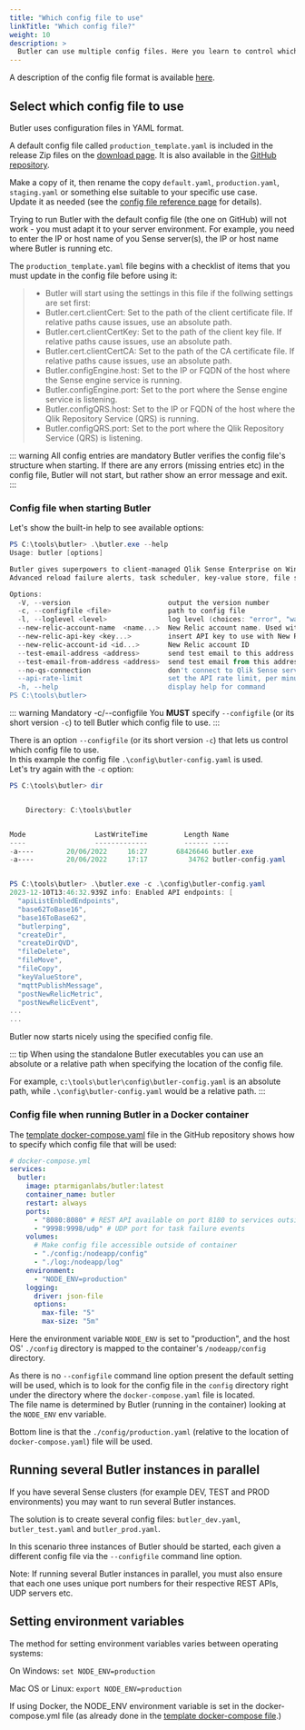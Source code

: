 ```yaml
---
title: "Which config file to use"
linkTitle: "Which config file?"
weight: 10
description: >
  Butler can use multiple config files. Here you learn to control which one is used by Butler.
---
```


A description of the config file format is available [here](/docs/reference/config-file/).

## Select which config file to use

Butler uses configuration files in YAML format.

A default config file called `production_template.yaml` is included in the release Zip files on the [download page](https://github.com/ptarmiganlabs/butler/releases). It is also available in the [GitHub repository](https://github.com/ptarmiganlabs/butler/tree/master/src/config).

Make a copy of it, then rename the copy `default.yaml`, `production.yaml`, `staging.yaml` or something else suitable to your specific use case.  
Update it as needed (see the [config file reference page](/docs/reference/config-file/) for details).

Trying to run Butler with the default config file (the one on GitHub) will not work - you must adapt it to your server environment. For example, you need to enter the IP or host name of you Sense server(s), the IP or host name where Butler is running etc.

The `production_template.yaml` file begins with a checklist of items that you must update in the config file before using it:

> - Butler will start using the settings in this file if the follwing settings are set first:
> - Butler.cert.clientCert: Set to the path of the client certificate file. If relative paths cause issues, use an absolute path.
> - Butler.cert.clientCertKey: Set to the path of the client key file. If relative paths cause issues, use an absolute path.
> - Butler.cert.clientCertCA: Set to the path of the CA certificate file. If relative paths cause issues, use an absolute path.
> - Butler.configEngine.host: Set to the IP or FQDN of the host where the Sense engine service is running.
> - Butler.configEngine.port: Set to the port where the Sense engine service is listening.
> - Butler.configQRS.host: Set to the IP or FQDN of the host where the Qlik Repository Service (QRS) is running.
> - Butler.configQRS.port: Set to the port where the Qlik Repository Service (QRS) is listening.

::: warning All config entries are mandatory
Butler verifies the config file's structure when starting. If there are any errors (missing entries etc) in the config file, Butler will not start, but rather show an error message and exit.
:::

### Config file when starting Butler

Let's show the built-in help to see available options:

```powershell
PS C:\tools\butler> .\butler.exe --help
Usage: butler [options]

Butler gives superpowers to client-managed Qlik Sense Enterprise on Windows!
Advanced reload failure alerts, task scheduler, key-value store, file system access and much more.

Options:
  -V, --version                        output the version number
  -c, --configfile <file>              path to config file
  -l, --loglevel <level>               log level (choices: "error", "warn", "info", "verbose", "debug", "silly")
  --new-relic-account-name  <name...>  New Relic account name. Used within Butler to differentiate between different target New Relic accounts
  --new-relic-api-key <key...>         insert API key to use with New Relic
  --new-relic-account-id <id...>       New Relic account ID
  --test-email-address <address>       send test email to this address. Used to verify email settings in the config file.
  --test-email-from-address <address>  send test email from this address. Only relevant when SMTP server allows from address to be set.
  --no-qs-connection                   don't connect to Qlik Sense server at all. Run in isolated mode
  --api-rate-limit                     set the API rate limit, per minute. Default is 100 calls/minute. Set to 0 to disable rate limiting.
  -h, --help                           display help for command
PS C:\tools\butler>
```

::: warning Mandatory -c/--configfile
You **MUST** specify `--configfile` (or its short version `-c`) to tell Butler which config file to use.
:::

There is an option `--configfile` (or its short version `-c`) that lets us control which config file to use.  
In this example the config file `.\config\butler-config.yaml` is used.  
Let's try again with the `-c` option:

```powershell
PS C:\tools\butler> dir


    Directory: C:\tools\butler


Mode                 LastWriteTime         Length Name
----                 -------------         ------ ----
-a----        20/06/2022     16:27       68426646 butler.exe
-a----        20/06/2022     17:17          34762 butler-config.yaml


PS C:\tools\butler> .\butler.exe -c .\config\butler-config.yaml
2023-12-10T13:46:32.939Z info: Enabled API endpoints: [
  "apiListEnbledEndpoints",
  "base62ToBase16",
  "base16ToBase62",
  "butlerping",
  "createDir",
  "createDirQVD",
  "fileDelete",
  "fileMove",
  "fileCopy",
  "keyValueStore",
  "mqttPublishMessage",
  "postNewRelicMetric",
  "postNewRelicEvent",
...
...
```

Butler now starts nicely using the specified config file.

::: tip
When using the standalone Butler executables you can use an absolute or a relative path when specifying the location of the config file.

For example, `c:\tools\butler\config\butler-config.yaml` is an absolute path, while `.\config\butler-config.yaml` would be a relative path.
:::

### Config file when running Butler in a Docker container

The [template docker-compose.yaml](https://github.com/ptarmiganlabs/butler/blob/master/docs/docker-compose/docker-compose.yaml) file in the GitHub repository shows how to specify which config file that will be used:

```yaml
# docker-compose.yml
services:
  butler:
    image: ptarmiganlabs/butler:latest
    container_name: butler
    restart: always
    ports:
      - "8080:8080" # REST API available on port 8180 to services outside the container
      - "9998:9998/udp" # UDP port for task failure events
    volumes:
      # Make config file accessible outside of container
      - "./config:/nodeapp/config"
      - "./log:/nodeapp/log"
    environment:
      - "NODE_ENV=production"
    logging:
      driver: json-file
      options:
        max-file: "5"
        max-size: "5m"
```

Here the environment variable `NODE_ENV` is set to "production", and the host OS' `./config` directory is mapped to the container's `/nodeapp/config` directory.

As there is no `--configfile` command line option present the default setting will be used, which is to look for the config file in the `config` directory right under the directory where the `docker-compose.yaml` file is located.  
The file name is determined by Butler (running in the container) looking at the `NODE_ENV` env variable.

Bottom line is that the `./config/production.yaml` (relative to the location of `docker-compose.yaml`) file will be used.

## Running several Butler instances in parallel

If you have several Sense clusters (for example DEV, TEST and PROD environments) you may want to run several Butler instances.

The solution is to create several config files: `butler_dev.yaml`, `butler_test.yaml` and `butler_prod.yaml`.

In this scenario three instances of Butler should be started, each given a different config file via the `--configfile` command line option.

Note: If running several Butler instances in parallel, you must also ensure that each one uses unique port numbers for their respective REST APIs, UDP servers etc.

## Setting environment variables

The method for setting environment variables varies between operating systems:

On Windows: `set NODE_ENV=production`

Mac OS or Linux: `export NODE_ENV=production`

If using Docker, the NODE_ENV environment variable is set in the docker-compose.yml file (as already done in the [template docker-compose file](https://github.com/ptarmiganlabs/butler/blob/master/docs/docker-compose/docker-compose.yaml).)
